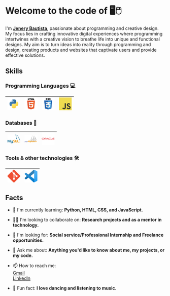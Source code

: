 # Welcome to the code of 🖥️🖱️

I'm **[Jenery Bautista](https://www.linkedin.com/in/jenery-bautista-b51819229/)**, passionate about programming and creative design. My focus lies in crafting innovative digital experiences where programming intertwines with a creative vision to breathe life into unique and functional designs. My aim is to turn ideas into reality through programming and design, creating products and websites that captivate users and provide effective solutions.

## Skills

### Programming Languages 💻
| [<img src="assets/python.png" title="Python" alt="python" width="40">](https://www.python.org/) | [<img src="assets/html.png" title="Html" alt="html" width="40">]() | [<img src="assets/css.png" title="Css" alt="css" width="40">]() | [<img src="assets/javascript.png" title="Js" alt="js" width="40">](https://www.javascript.com/) |
| --------------------------------------------------------------------------------- | ----------------------------------------------------------------------------------- | -------------------------------------------------------------------------------------------- | ------------------------------------------------------------------------------------------ |

### Databases 💾
| [<img src="assets/mysql.png" title="MySql" alt="mysql" width="40">](https://www.mysql.com/) | [<img src="assets/myadmin.png" title="MyAdmin" alt="myadmin" width="40">](https://www.phpmyadmin.net/) | [<img src="assets/oracle.png" title="Oracle" alt="oracle" width="40">](https://www.oracle.com/) |
| --------------------------------------------------------------------------------- | ----------------------------------------------------------------------------------- | -------------------------------------------------------------------------------------------- |

### Tools & other technologies 🛠
| [<img src="assets/git.png" title="Git" alt="git" width="40">]([https://code.visualstudio.com/](https://git-scm.com/)) | [<img src="assets/vscode.png" title="VSCode" alt="vscode" width="40">](https://code.visualstudio.com/) |
| --------------------------------------------------------------------------------- | ----------------------------------------------------------------------------------- |

## Facts

- 🌱 I'm currently learning: **Python, HTML, CSS, and JavaScript.**

- 🤝🏼 I'm looking to collaborate on: **Research projects and as a mentor in technology.**

- 🤔 I'm looking for: **Social service/Professional Internship and Freelance opportunities.**

- 💬 Ask me about: **Anything you'd like to know about me, my projects, or my code.**

- 📫 How to reach me:  
  [Gmail](jenerybautistacanul@gmail.com)  
  [Linkedln](https://www.linkedin.com/in/jenery-bautista-b51819229/)  

- 💃 Fun fact: **I love dancing and listening to music.**
